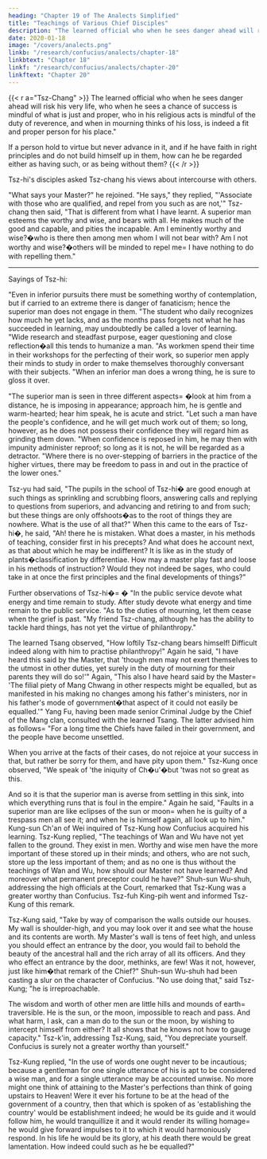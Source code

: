 ```yaml
---
heading: "Chapter 19 of The Analects Simplified"
title: "Teachings of Various Chief Disciples"
description: "The learned official who when he sees danger ahead will risk his very life, who when he sees a chance of success is mindful of what is just and proper"
date: 2020-01-18
image: "/covers/analects.png"
linkb: "/research/confucius/analects/chapter-18"
linkbtext: "Chapter 18"
linkf: "/research/confucius/analects/chapter-20"
linkftext: "Chapter 20"
---
```



{{< r a="Tsz-Chang" >}}
The learned official who when he sees danger ahead will risk his very life, who when he sees a chance of success is mindful of what is just and proper, who in his religious acts is mindful of the duty of reverence, and when in mourning thinks of his loss, is indeed a fit and proper person for his place."

If a person hold to virtue but never advance in it, and if he have faith in right principles and do not build himself up in them, how can he be regarded either as having such, or as being without them?
{{< /r >}}


Tsz-hi's disciples asked Tsz-chang his views about intercourse with others. 

"What says your Master?" he rejoined. "He says," they replied, "'Associate with those who are qualified, and repel from you such as are not,'" Tsz-chang then said, "That is different from what I have learnt. A superior man esteems the worthy and wise, and bears with all. He makes much of the good and capable, and pities the incapable. Am I eminently worthy and wise?�who is there then among men whom I will not bear with? Am I not worthy and wise?�others will be minded to repel me=  I have nothing to do with repelling them."

---


Sayings of Tsz-hi:

"Even in inferior pursuits there must be something worthy of contemplation, but if carried to an extreme there is danger of fanaticism; hence the superior man does not engage in them. "The student who daily recognizes how much he yet lacks, and as the months pass forgets not what he has succeeded in learning, may undoubtedly be called a lover of learning. "Wide research and steadfast purpose, eager questioning and close reflection�all this tends to humanize a man. "As workmen spend their time in their workshops for the perfecting of their work, so superior men apply their minds to study in order to make themselves thoroughly conversant with their subjects. "When an inferior man does a wrong thing, he is sure to gloss it over. 

"The superior man is seen in three different aspects= �look at him from a distance, he is imposing in appearance; approach him, he is gentle and warm-hearted; hear him speak, he is acute and strict. "Let such a man have the people's confidence, and he will get much work out of them; so long, however, as he does not possess their confidence they will regard him as grinding them down. "When confidence is reposed in him, he may then with impunity administer reproof; so long as it is not, he will be regarded as a detractor. "Where there is no over-stepping of barriers in the practice of the higher virtues, there may be freedom to pass in and out in the practice of the lower ones." 

Tsz-yu had said, "The pupils in the school of Tsz-hi� are good enough at such things as sprinkling and scrubbing floors, answering calls and replying to questions from superiors, and advancing and retiring to and from such; but these things are only offshoots�as to the root of things they are nowhere. What is the use of all that?" When this came to the ears of Tsz-hi�, he said, "Ah! there he is mistaken. What does a master, in his methods of teaching, consider first in his precepts? And what does he account next, as that about which he may be indifferent? It is like as in the study of plants�classification by differentiae. How may a master play fast and loose in his methods of instruction? Would they not indeed be sages, who could take in at once the first principles and the final developments of things?" 

Further observations of Tsz-hi�= � "In the public service devote what energy and time remain to study. After study devote what energy and time remain to the public service. "As to the duties of mourning, let them cease when the grief is past. "My friend Tsz-chang, although he has the ability to tackle hard things, has not yet the virtue of philanthropy."

 The learned Tsang observed, "How loftily Tsz-chang bears himself! Difficult indeed along with him to practise philanthropy!" Again he said, "I have heard this said by the Master, that 'though men may not exert themselves to the utmost in other duties, yet surely in the duty of mourning for their parents they will do so!'" Again, "This also I have heard said by the Master=  'The filial piety of Mang Chwang in other respects might be equalled, but as manifested in his making no changes among his father's ministers, nor in his father's mode of government�that aspect of it could not easily be equalled.'" Yang Fu, having been made senior Criminal Judge by the Chief of the Mang clan, consulted with the learned Tsang. The latter advised him as follows=  "For a long time the Chiefs have failed in their government, and the people have become unsettled. 

When you arrive at the facts of their cases, do not rejoice at your success in that, but rather be sorry for them, and have pity upon them." Tsz-Kung once observed, "We speak of 'the iniquity of Ch�u'�but 'twas not so great as this. 

And so it is that the superior man is averse from settling in this sink, into which everything runs that is foul in the empire." Again he said, "Faults in a superior man are like eclipses of the sun or moon=  when he is guilty of a trespass men all see it; and when he is himself again, all look up to him." Kung-sun Ch'an of Wei inquired of Tsz-Kung how Confucius acquired his learning. Tsz-Kung replied, "The teachings of Wan and Wu have not yet fallen to the ground. They exist in men. Worthy and wise men have the more important of these stored up in their minds; and others, who are not such, store up the less important of them; and as no one is thus without the teachings of Wan and Wu, how should our Master not have learned? And moreover what permanent preceptor could he have?" Shuh-sun Wu-shuh, addressing the high officials at the Court, remarked that Tsz-Kung was a greater worthy than Confucius. Tsz-fuh King-pih went and informed Tsz-Kung of this remark. 

Tsz-Kung said, "Take by way of comparison the walls outside our houses. My wall is shoulder-high, and you may look over it and see what the house and its contents are worth. My Master's wall is tens of feet high, and unless you should effect an entrance by the door, you would fail to behold the beauty of the ancestral hall and the rich array of all its officers. And they who effect an entrance by the door, methinks, are few! Was it not, however, just like him�that remark of the Chief?" Shuh-sun Wu-shuh had been casting a slur on the character of Confucius. "No use doing that," said Tsz-Kung; "he is irreproachable. 

The wisdom and worth of other men are little hills and mounds of earth=  traversible. He is the sun, or the moon, impossible to reach and pass. And what harm, I ask, can a man do to the sun or the moon, by wishing to intercept himself from either? It all shows that he knows not how to gauge capacity." Tsz-k'in, addressing Tsz-Kung, said, "You depreciate yourself. Confucius is surely not a greater worthy than yourself." 

Tsz-Kung replied, "In the use of words one ought never to be incautious; because a gentleman for one single utterance of his is apt to be considered a wise man, and for a single utterance may be accounted unwise. No more might one think of attaining to the Master's perfections than think of going upstairs to Heaven! Were it ever his fortune to be at the head of the government of a country, then that which is spoken of as 'establishing the country' would be establishment indeed; he would be its guide and it would follow him, he would tranquillize it and it would render its willing homage=  he would give forward impulses to it to which it would harmoniously respond. In his life he would be its glory, at his death there would be great lamentation. How indeed could such as he be equalled?" 